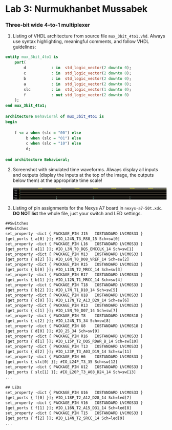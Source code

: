 # Lab 3: Nurmukhanbet Mussabek

### Three-bit wide 4-to-1 multiplexer

1. Listing of VHDL architecture from source file `mux_3bit_4to1.vhd`. Always use syntax highlighting, meaningful comments, and follow VHDL guidelines:

```vhdl
entity mux_3bit_4to1 is
    port(
        d           : in  std_logic_vector(2 downto 0);
        c           : in  std_logic_vector(2 downto 0);
        b           : in  std_logic_vector(2 downto 0);
        a           : in  std_logic_vector(2 downto 0);
        slc         : in  std_logic_vector(1 downto 0);
        f           : out std_logic_vector(2 downto 0)
    );
end mux_3bit_4to1;

architecture Behavioral of mux_3bit_4to1 is
begin

    f <= a when (slc = "00") else
         b when (slc = "01") else
         c when (slc = "10") else
         d;   

end architecture Behavioral;
```

2. Screenshot with simulated time waveforms. Always display all inputs and outputs (display the inputs at the top of the image, the outputs below them) at the appropriate time scale!

   ![your figure](https://github.com/Kane203/digital-electronics-1/blob/main/03-vivadlo/sisisi.png)

3. Listing of pin assignments for the Nexys A7 board in `nexys-a7-50t.xdc`. **DO NOT list** the whole file, just your switch and LED settings.

```shell
##Switches
##Switches
set_property -dict { PACKAGE_PIN J15   IOSTANDARD LVCMOS33 } [get_ports { a[0] }]; #IO_L24N_T3_RS0_15 Sch=sw[0]
set_property -dict { PACKAGE_PIN L16   IOSTANDARD LVCMOS33 } [get_ports { a[1] }]; #IO_L3N_T0_DQS_EMCCLK_14 Sch=sw[1]
set_property -dict { PACKAGE_PIN M13   IOSTANDARD LVCMOS33 } [get_ports { a[2] }]; #IO_L6N_T0_D08_VREF_14 Sch=sw[2]
set_property -dict { PACKAGE_PIN R15   IOSTANDARD LVCMOS33 } [get_ports { b[0] }]; #IO_L13N_T2_MRCC_14 Sch=sw[3]
set_property -dict { PACKAGE_PIN R17   IOSTANDARD LVCMOS33 } [get_ports { b[1] }]; #IO_L12N_T1_MRCC_14 Sch=sw[4]
set_property -dict { PACKAGE_PIN T18   IOSTANDARD LVCMOS33 } [get_ports { b[2] }]; #IO_L7N_T1_D10_14 Sch=sw[5]
set_property -dict { PACKAGE_PIN U18   IOSTANDARD LVCMOS33 } [get_ports { c[0] }]; #IO_L17N_T2_A13_D29_14 Sch=sw[6]
set_property -dict { PACKAGE_PIN R13   IOSTANDARD LVCMOS33 } [get_ports { c[1] }]; #IO_L5N_T0_D07_14 Sch=sw[7]
set_property -dict { PACKAGE_PIN T8    IOSTANDARD LVCMOS18 } [get_ports { c[2] }]; #IO_L24N_T3_34 Sch=sw[8]
set_property -dict { PACKAGE_PIN U8    IOSTANDARD LVCMOS18 } [get_ports { d[0] }]; #IO_25_34 Sch=sw[9]
set_property -dict { PACKAGE_PIN R16   IOSTANDARD LVCMOS33 } [get_ports { d[1] }]; #IO_L15P_T2_DQS_RDWR_B_14 Sch=sw[10]
set_property -dict { PACKAGE_PIN T13   IOSTANDARD LVCMOS33 } [get_ports { d[2] }]; #IO_L23P_T3_A03_D19_14 Sch=sw[11]
set_property -dict { PACKAGE_PIN H6    IOSTANDARD LVCMOS33 } [get_ports { slc[0] }]; #IO_L24P_T3_35 Sch=sw[12]
set_property -dict { PACKAGE_PIN U12   IOSTANDARD LVCMOS33 } [get_ports { slc[1] }]; #IO_L20P_T3_A08_D24_14 Sch=sw[13]
...

## LEDs
set_property -dict { PACKAGE_PIN U16   IOSTANDARD LVCMOS33 } [get_ports { f[0] }]; #IO_L18P_T2_A12_D28_14 Sch=led[7]
set_property -dict { PACKAGE_PIN V16   IOSTANDARD LVCMOS33 } [get_ports { f[1] }]; #IO_L16N_T2_A15_D31_14 Sch=led[8]
set_property -dict { PACKAGE_PIN T15   IOSTANDARD LVCMOS33 } [get_ports { f[2] }]; #IO_L14N_T2_SRCC_14 Sch=led[9]
...
```
